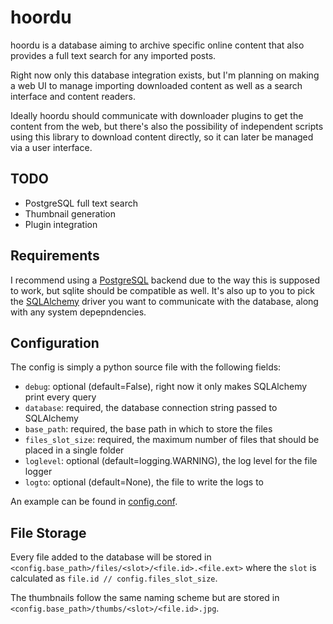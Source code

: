 # hoordu

hoordu is a database aiming to archive specific online content that also provides a full text search for any imported posts.

Right now only this database integration exists, but I'm planning on making a web UI to manage importing downloaded content as well as a search interface and content readers.

Ideally hoordu should communicate with downloader plugins to get the content from the web, but there's also the possibility of independent scripts using this library to download content directly, so it can later be managed via a user interface.


## TODO

- PostgreSQL full text search
- Thumbnail generation
- Plugin integration


## Requirements

I recommend using a [PostgreSQL](https://www.postgresql.org/) backend due to the way this is supposed to work, but sqlite should be compatible as well.
It's also up to you to pick the [SQLAlchemy](https://www.sqlalchemy.org/) driver you want to communicate with the database, along with any system depepndencies.


## Configuration

The config is simply a python source file with the following fields:

- `debug`: optional (default=False), right now it only makes SQLAlchemy print every query
- `database`: required, the database connection string passed to SQLAlchemy
- `base_path`: required, the base path in which to store the files
- `files_slot_size`: required, the maximum number of files that should be placed in a single folder
- `loglevel`: optional (default=logging.WARNING), the log level for the file logger
- `logto`: optional (default=None), the file to write the logs to

An example can be found in [config.conf](./config.conf).


## File Storage

Every file added to the database will be stored in `<config.base_path>/files/<slot>/<file.id>.<file.ext>` where the `slot` is calculated as `file.id // config.files_slot_size`.

The thumbnails follow the same naming scheme but are stored in `<config.base_path>/thumbs/<slot>/<file.id>.jpg`.


